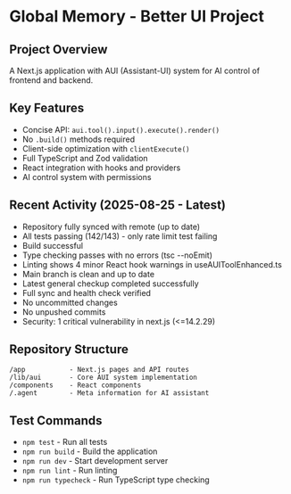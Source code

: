 # Global Memory - Better UI Project

## Project Overview
A Next.js application with AUI (Assistant-UI) system for AI control of frontend and backend.

## Key Features
- Concise API: `aui.tool().input().execute().render()`
- No `.build()` methods required
- Client-side optimization with `clientExecute()`
- Full TypeScript and Zod validation
- React integration with hooks and providers
- AI control system with permissions

## Recent Activity (2025-08-25 - Latest)
- Repository fully synced with remote (up to date)
- All tests passing (142/143) - only rate limit test failing
- Build successful
- Type checking passes with no errors (tsc --noEmit)
- Linting shows 4 minor React hook warnings in useAUIToolEnhanced.ts
- Main branch is clean and up to date
- Latest general checkup completed successfully
- Full sync and health check verified
- No uncommitted changes
- No unpushed commits
- Security: 1 critical vulnerability in next.js (<=14.2.29)

## Repository Structure
```
/app           - Next.js pages and API routes
/lib/aui       - Core AUI system implementation
/components    - React components
/.agent        - Meta information for AI assistant
```

## Test Commands
- `npm test` - Run all tests
- `npm run build` - Build the application
- `npm run dev` - Start development server
- `npm run lint` - Run linting
- `npm run typecheck` - Run TypeScript type checking